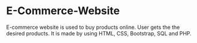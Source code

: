 # E-Commerce-Website
E-commerce website is used to buy products online. User gets the the desired products.
It is made by using HTML, CSS, Bootstrap, SQL and PHP.

